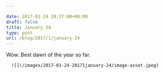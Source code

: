 ```yaml
---

date: 2017-01-24 20:37:00+00:00
draft: false
title: January 24
type: post
url: /blog/2017/1/january-24
---
```


Wow. Best dawn of the year so far.


  
      ![](/images/2017-01-24-20171january-24/image-asset.jpeg)

